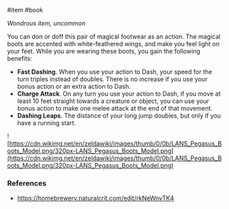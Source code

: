  #item #book 

*Wondrous item, uncommon*

You can don or doff this pair of magical footwear as an action. The magical boots are accented with white-feathered wings, and make you feel light on your feet. While you are wearing these boots, you gain the following benefits:
* **Fast Dashing**. When you use your action to Dash, your speed for the turn triples instead of doubles. There is no increase if you use your bonus action or an extra action to Dash.
* **Charge Attack**. On any turn you use your action to Dash, if you move at least 10 feet straight towards a creature or object, you can use your bonus action to make one melee attack at the end of that movement.
* **Dashing Leaps**. The distance of your long jump doubles, but only if you have a running start.

![https://cdn.wikimg.net/en/zeldawiki/images/thumb/0/0b/LANS_Pegasus_Boots_Model.png/320px-LANS_Pegasus_Boots_Model.png](https://cdn.wikimg.net/en/zeldawiki/images/thumb/0/0b/LANS_Pegasus_Boots_Model.png/320px-LANS_Pegasus_Boots_Model.png)

### References

* https://homebrewery.naturalcrit.com/edit/rkNeWnvTK4
